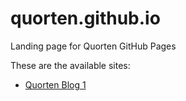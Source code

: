 # quorten.github.io
Landing page for Quorten GitHub Pages

These are the available sites:

* [Quorten Blog 1](quorten-blog1/)
